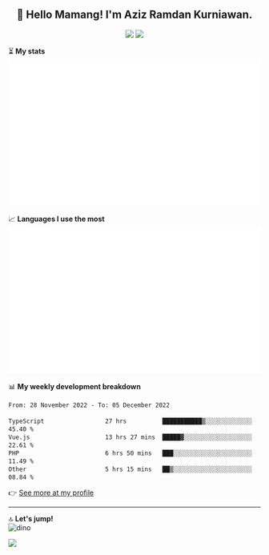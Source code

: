 <h2 align="center">👋 Hello Mamang! I'm Aziz Ramdan Kurniawan.</h2>  
<p align="center">
  <img src="https://komarev.com/ghpvc/?username=azizramdan">
  <img src="https://wakatime.com/badge/user/90056fa0-4c31-4eca-954e-2a3ac05896f9.svg">
</p>
    
⏳ **My stats**  
![](https://raw.githubusercontent.com/azizramdan/github-stats/master/generated/overview.svg#gh-dark-mode-only)

📈 **Languages I use the most**  
![](https://raw.githubusercontent.com/azizramdan/github-stats/master/generated/languages.svg#gh-dark-mode-only)

📊 **My weekly development breakdown**
<!--START_SECTION:waka-->

```text
From: 28 November 2022 - To: 05 December 2022

TypeScript                 27 hrs          ███████████▒░░░░░░░░░░░░░   45.40 %
Vue.js                     13 hrs 27 mins  █████▓░░░░░░░░░░░░░░░░░░░   22.61 %
PHP                        6 hrs 50 mins   ███░░░░░░░░░░░░░░░░░░░░░░   11.49 %
Other                      5 hrs 15 mins   ██▒░░░░░░░░░░░░░░░░░░░░░░   08.84 %
```

<!--END_SECTION:waka-->
👉 [See more at my profile](https://wakatime.com/@azizramdan)
***
🔝 **Let's jump!**  
![dino](https://raw.githubusercontent.com/azizramdan/azizramdan/master/dino.gif)  

![](https://hit.yhype.me/github/profile?user_id=27954794)
